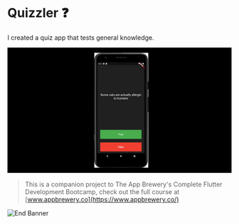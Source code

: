 # Quizzler ❓

I created a quiz app that tests general knowledge. 

![Finished App](https://github.com/burhanemirkeles/flutter/blob/main/images/Hnet-image.gif)

>This is a companion project to The App Brewery's Complete Flutter Development Bootcamp, check out the full course at [www.appbrewery.co](https://www.appbrewery.co/)

![End Banner](https://github.com/londonappbrewery/Images/blob/master/readme-end-banner.png)
